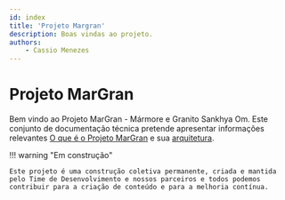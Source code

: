 ```yaml
---
id: index
title: 'Projeto Margran'
description: Boas vindas ao projeto.
authors:
    - Cassio Menezes
---
```

# Projeto MarGran

Bem vindo ao Projeto MarGran - Mármore e Granito Sankhya Om. Este conjunto de documentação técnica pretende apresentar informações relevantes [O que é o Projeto MarGran](./overview/what-is-margran.md) e sua [arquitetura](./overview/architectures-overview.md).

!!! warning "Em construção"

    Este projeto é uma construção coletiva permanente, criada e mantida pelo Time de Desenvolvimento e nossos parceiros e todos podemos contribuir para a criação de conteúdo e para a melhoria contínua.
